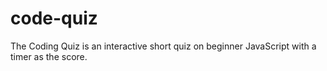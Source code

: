 # code-quiz
The Coding Quiz is an interactive short quiz on beginner JavaScript with a timer as the score. 
